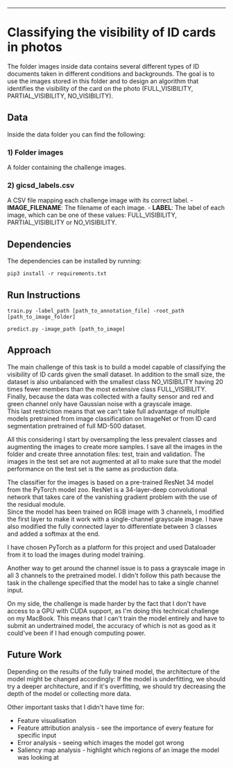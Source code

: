 ***


# Classifying the visibility of ID cards in photos

The folder images inside data contains several different types of ID documents taken in different conditions and backgrounds. The goal is to use the images stored in this folder and to design an algorithm that identifies the visibility of the card on the photo (FULL_VISIBILITY, PARTIAL_VISIBILITY, NO_VISIBILITY).

## Data

Inside the data folder you can find the following:

### 1) Folder images
A folder containing the challenge images.

### 2) gicsd_labels.csv
A CSV file mapping each challenge image with its correct label.
	- **IMAGE_FILENAME**: The filename of each image.
	- **LABEL**: The label of each image, which can be one of these values: FULL_VISIBILITY, PARTIAL_VISIBILITY or NO_VISIBILITY. 

## Dependencies
The dependencies can be installed by running: 
```
pip3 install -r requirements.txt
```
## Run Instructions
```
train.py -label_path [path_to_annotation_file] -root_path [path_to_image_folder]
```
```
predict.py -image_path [path_to_image] 
```

## Approach
The main challenge of this task is to build a model capable of classifying the visibility of ID cards given the small dataset. In addition to the small size, the dataset is also unbalanced with the smallest class NO_VISIBILITY having 20 times fewer members than the most extensive class FULL_VISIBILITY. Finally, because the data was collected with a faulty sensor and red and green channel only have Gaussian noise with a grayscale image.   
This last restriction means that we can't take full advantage of multiple models pretrained from image classification on ImageNet or from ID card segmentation pretrained of full MD-500 dataset. 

All this considering I start by oversampling the less prevalent classes and augmenting the images to create more samples. I save all the images in the folder and create three annotation files: test, train and validation. The images in the test set are not augmented at all to make sure that the model performance on the test set is the same as production data.

The classifier for the images is based on a pre-trained ResNet 34 model from the PyTorch model zoo.  ResNet is a 34-layer-deep convolutional network that takes care of the vanishing gradient problem with the use of the residual module.  
Since the model has been trained on RGB image with 3 channels, I modified the first layer to make it work with a single-channel grayscale image. I have also modified the fully connected layer to differentiate between 3 classes and added a softmax at the end.

I have chosen PyTorch as a platform for this project and used Dataloader from it to load the images during model training.

Another way to get around the channel issue is to pass a grayscale image in all 3 channels to the pretrained model. I didn't follow this path because the task in the challenge specified that the model has to take a single channel input. 

On my side, the challenge is made harder by the fact that I don't have access to a GPU with CUDA support, as I'm doing this technical challenge on my MacBook. This means that I can't train the model entirely and have to submit an undertrained model, the accuracy of which is not as good as it could've been if I had enough computing power. 

## Future Work

Depending on the results of the fully trained model, the architecture of the model might be changed accordingly: 
If the model is underfitting, we should try a deeper architecture, and if it's overfitting, we should try decreasing the depth of the model or collecting more data. 

Other important tasks that I didn't have time for:  
- Feature visualisation 
- Feature attribution analysis - see the importance of every feature for specific input
- Error analysis - seeing which images the model got wrong
- Saliency map analysis  -  highlight which regions of an image the model was looking at


